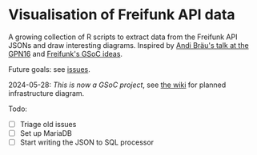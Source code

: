 # Visualisation of Freifunk API data

A growing collection of R scripts to extract data from the Freifunk API JSONs and draw interesting diagrams. Inspired by [Andi Bräu's talk at the GPN16](https://media.ccc.de/v/gpn16-7659-die_freifunk_api) and [Freifunk's GSoC ideas](https://wiki.freifunk.net/Ideas#Freifunk_API_visualisation_framework).

Future goals: see [issues](https://github.com/freifunk/vis.api.freifunk.net/issues).

2024-05-28: _This is now a GSoC project_, see [the wiki](https://github.com/freifunk/vis.api.freifunk.net/wiki/Diagram-Generation) for planned infrastructure diagram.

Todo:
- [ ] Triage old issues
- [ ] Set up MariaDB
- [ ] Start writing the JSON to SQL processor
